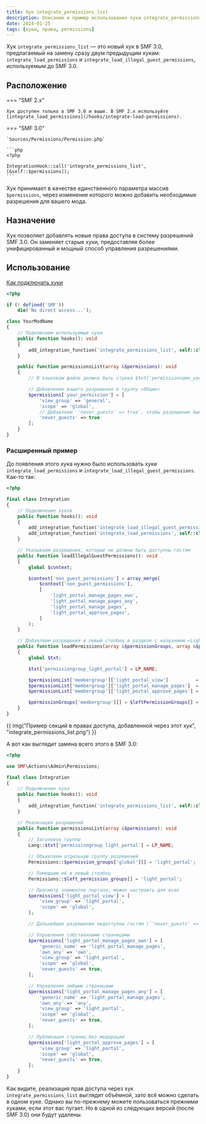 ```yaml
---
title: Хук integrate_permissions_list
description: Описание и пример использования хука integrate_permissions_list в SMF.
date: 2024-01-25
tags: [хуки, права, permissions]
---
```


Хук `integrate_permissions_list` — это новый хук в SMF 3.0, предлагаемый на замену сразу двум предыдущим хукам: `integrate_load_permissions` и `integrate_load_illegal_guest_permissions`, используемым до SMF 3.0.

<!-- more -->

## Расположение

=== "SMF 2.x"

    Хук доступен только в SMF 3.0 и выше. В SMF 2.x используйте [integrate_load_permissions](/hooks/integrate-load-permissions).

=== "SMF 3.0"

    `Sources/Permissions/Permission.php`

    ```php
    <?php

    IntegrationHook::call('integrate_permissions_list', [&self::$permissions]);
    ```

Хук принимает в качестве единственного параметра массив `$permissions`, через изменение которого можно добавить необходимые разрешения для вашего мода.

## Назначение

Хук позволяет добавлять новые права доступа в систему разрешений SMF 3.0. Он заменяет старые хуки, предоставляя более унифицированный и мощный способ управления разрешениями.

## Использование

[Как подключать хуки](/lessons/kak-podklyuchat-huki)

```php
<?php

if (! defined('SMF'))
    die('No direct access...');

class YourModName
{
    // Подключаем используемые хуки
    public function hooks(): void
    {
        add_integration_function('integrate_permissions_list', self::class . '::permissionsList#', false, __FILE__);
    }

    public function permissionsList(array &$permissions): void
    {
        // В языковом файле должна быть строка $txt['permissionname_your_permission']

        // Добавление вашего разрешения в группу «Общие»
        $permissions['your_permission'] = [
            'view_group' => 'general',
            'scope' => 'global',
            // Добавляем `'never_guests' => true`, чтобы разрешение было недоступно гостям
            'never_guests' => true
        ];
    }
}
```

### Расширенный пример

До появления этого хука нужно было использовать хуки `integrate_load_permissions` и `integrate_load_illegal_guest_permissions`. Как-то так:

```php
<?php

final class Integration
{
    // Подключение хуков
    public function hooks(): void
    {
        add_integration_function('integrate_load_illegal_guest_permissions', self::class . '::loadIllegalGuestPermissions#', false, __FILE__);
        add_integration_function('integrate_load_permissions', self::class . '::loadPermissions#', false, __FILE__);
    }

    // Указываем разрешения, которые не должны быть доступны гостям
    public function loadIllegalGuestPermissions(): void
    {
        global $context;

        $context['non_guest_permissions'] = array_merge(
            $context['non_guest_permissions'],
            [
                'light_portal_manage_pages_own',
                'light_portal_manage_pages_any',
                'light_portal_manage_pages',
                'light_portal_approve_pages',
            ]
        );
    }

    // Добавляем разрешения в левый столбец в разделе с названием «Light Portal»
    public function loadPermissions(array &$permissionGroups, array &$permissionList, array &$leftPermissionGroups): void
    {
        global $txt;

        $txt['permissiongroup_light_portal'] = LP_NAME;

        $permissionList['membergroup']['light_portal_view']          = [false, 'light_portal'];
        $permissionList['membergroup']['light_portal_manage_pages']  = [true, 'light_portal'];
        $permissionList['membergroup']['light_portal_approve_pages'] = [false, 'light_portal'];

        $permissionGroups['membergroup'][] = $leftPermissionGroups[] = 'light_portal';
    }
}
```

{{ img("Пример секций в правах доступа, добавленной через этот хук", "integrate_permissions_list.png") }}

А вот как выглядит замена всего этого в SMF 3.0:

```php
<?php

use SMF\Actions\Admin\Permissions;

final class Integration
{
    // Подключение хука
    public function hooks(): void
    {
        add_integration_function('integrate_permissions_list', self::class . '::permissionsList#', false, __FILE__);
    }

    // Реализация разрешений
    public function permissionsList(array &$permissions): void
    {
        // Заголовок группы
        Lang::$txt['permissiongroup_light_portal'] = LP_NAME;

        // Объявляем отдельную группу разрешений
        Permissions::$permission_groups['global'][] = 'light_portal';

        // Помещаем её в левый столбец
        Permissions::$left_permission_groups[] = 'light_portal';

        // Просмотр элементов портала, можно настроить для всех
        $permissions['light_portal_view'] = [
            'view_group' => 'light_portal',
            'scope' => 'global',
        ];

        // Дальнейшие разрешения недоступны гостям (`'never_guests' => true`)

        // Управление собственными страницами
        $permissions['light_portal_manage_pages_own'] = [
            'generic_name' => 'light_portal_manage_pages',
            'own_any' => 'own',
            'view_group' => 'light_portal',
            'scope' => 'global',
            'never_guests' => true,
        ];

        // Управление любыми страницами
        $permissions['light_portal_manage_pages_any'] = [
            'generic_name' => 'light_portal_manage_pages',
            'own_any' => 'any',
            'view_group' => 'light_portal',
            'scope' => 'global',
            'never_guests' => true,
        ];

        // Публикация страниц без модерации
        $permissions['light_portal_approve_pages'] = [
            'view_group' => 'light_portal',
            'scope' => 'global',
            'never_guests' => true,
        ];
    }
}
```

Как видите, реализация прав доступа через хук `integrate_permissions_list` выглядит объёмной, зато всё можно сделать в одном хуке. Однако вы по-прежнему можете пользоваться прежними хуками, если этот вас пугает. Но в одной из следующих версий (после SMF 3.0) они будут удалены.
